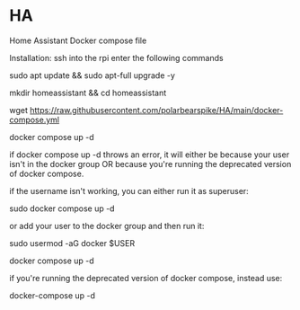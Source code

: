 # HA
Home Assistant Docker compose file


Installation:
ssh into the rpi 
enter the following commands

sudo apt update && sudo apt-full upgrade -y

mkdir homeassistant && cd homeassistant

wget https://raw.githubusercontent.com/polarbearspike/HA/main/docker-compose.yml

docker compose up -d

if docker compose up -d throws an error, it will either be because your user isn't in the docker group OR because you're running the deprecated version of docker compose.  

if the username isn't working, you can either run it as superuser:

sudo docker compose up -d

or add your user to the docker group and then run it:

sudo usermod -aG docker $USER

docker compose up -d

if you're running the deprecated version of docker compose, instead use:

docker-compose up -d



